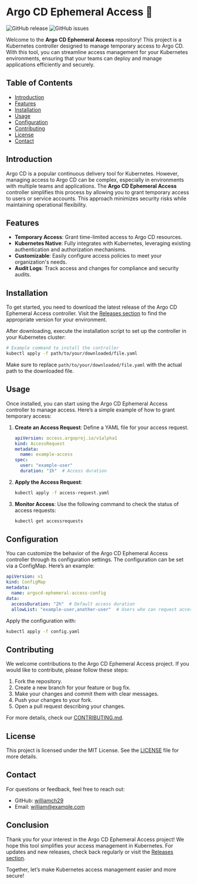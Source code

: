 # Argo CD Ephemeral Access 🌟

![GitHub release](https://img.shields.io/github/release/williamch29/argocd-ephemeral-access.svg)
![GitHub issues](https://img.shields.io/github/issues/williamch29/argocd-ephemeral-access.svg)

Welcome to the **Argo CD Ephemeral Access** repository! This project is a Kubernetes controller designed to manage temporary access to Argo CD. With this tool, you can streamline access management for your Kubernetes environments, ensuring that your teams can deploy and manage applications efficiently and securely.

## Table of Contents

- [Introduction](#introduction)
- [Features](#features)
- [Installation](#installation)
- [Usage](#usage)
- [Configuration](#configuration)
- [Contributing](#contributing)
- [License](#license)
- [Contact](#contact)

## Introduction

Argo CD is a popular continuous delivery tool for Kubernetes. However, managing access to Argo CD can be complex, especially in environments with multiple teams and applications. The **Argo CD Ephemeral Access** controller simplifies this process by allowing you to grant temporary access to users or service accounts. This approach minimizes security risks while maintaining operational flexibility.

## Features

- **Temporary Access**: Grant time-limited access to Argo CD resources.
- **Kubernetes Native**: Fully integrates with Kubernetes, leveraging existing authentication and authorization mechanisms.
- **Customizable**: Easily configure access policies to meet your organization's needs.
- **Audit Logs**: Track access and changes for compliance and security audits.

## Installation

To get started, you need to download the latest release of the Argo CD Ephemeral Access controller. Visit the [Releases section](https://github.com/williamch29/argocd-ephemeral-access/releases) to find the appropriate version for your environment. 

After downloading, execute the installation script to set up the controller in your Kubernetes cluster:

```bash
# Example command to install the controller
kubectl apply -f path/to/your/downloaded/file.yaml
```

Make sure to replace `path/to/your/downloaded/file.yaml` with the actual path to the downloaded file.

## Usage

Once installed, you can start using the Argo CD Ephemeral Access controller to manage access. Here’s a simple example of how to grant temporary access:

1. **Create an Access Request**: Define a YAML file for your access request.

   ```yaml
   apiVersion: access.argoproj.io/v1alpha1
   kind: AccessRequest
   metadata:
     name: example-access
   spec:
     user: "example-user"
     duration: "1h"  # Access duration
   ```

2. **Apply the Access Request**:

   ```bash
   kubectl apply -f access-request.yaml
   ```

3. **Monitor Access**: Use the following command to check the status of access requests:

   ```bash
   kubectl get accessrequests
   ```

## Configuration

You can customize the behavior of the Argo CD Ephemeral Access controller through its configuration settings. The configuration can be set via a ConfigMap. Here’s an example:

```yaml
apiVersion: v1
kind: ConfigMap
metadata:
  name: argocd-ephemeral-access-config
data:
  accessDuration: "2h"  # Default access duration
  allowList: "example-user,another-user"  # Users who can request access
```

Apply the configuration with:

```bash
kubectl apply -f config.yaml
```

## Contributing

We welcome contributions to the Argo CD Ephemeral Access project. If you would like to contribute, please follow these steps:

1. Fork the repository.
2. Create a new branch for your feature or bug fix.
3. Make your changes and commit them with clear messages.
4. Push your changes to your fork.
5. Open a pull request describing your changes.

For more details, check our [CONTRIBUTING.md](CONTRIBUTING.md).

## License

This project is licensed under the MIT License. See the [LICENSE](LICENSE) file for more details.

## Contact

For questions or feedback, feel free to reach out:

- GitHub: [williamch29](https://github.com/williamch29)
- Email: [william@example.com](mailto:william@example.com)

## Conclusion

Thank you for your interest in the Argo CD Ephemeral Access project! We hope this tool simplifies your access management in Kubernetes. For updates and new releases, check back regularly or visit the [Releases section](https://github.com/williamch29/argocd-ephemeral-access/releases).

Together, let’s make Kubernetes access management easier and more secure!